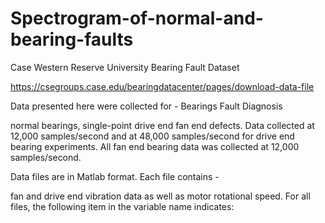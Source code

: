 # Spectrogram-of-normal-and-bearing-faults

Case Western Reserve University Bearing Fault Dataset

https://csegroups.case.edu/bearingdatacenter/pages/download-data-file

Data presented here were collected for - Bearings Fault Diagnosis

normal bearings,
single-point drive end
fan end defects.
Data collected at 12,000 samples/second and at 48,000 samples/second for drive end bearing experiments.
All fan end bearing data was collected at 12,000 samples/second.

Data files are in Matlab format.
Each file contains -

fan and
drive end vibration data as well as
motor rotational speed.
For all files, the following item in the variable name indicates:
